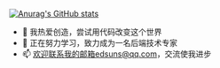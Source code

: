 [![Anurag's GitHub stats](https://github-readme-stats.vercel.app/api?username=Edsuns)](https://github.com/anuraghazra/github-readme-stats)

- 👀 我热爱创造，尝试用代码改变这个世界
- 🌱 正在努力学习，致力成为一名后端技术专家
- 📫 欢迎联系我的邮箱edsuns@qq.com，交流使我进步

<!---
Edsuns/Edsuns is a ✨ special ✨ repository because its `README.md` (this file) appears on your GitHub profile.
You can click the Preview link to take a look at your changes.
--->

